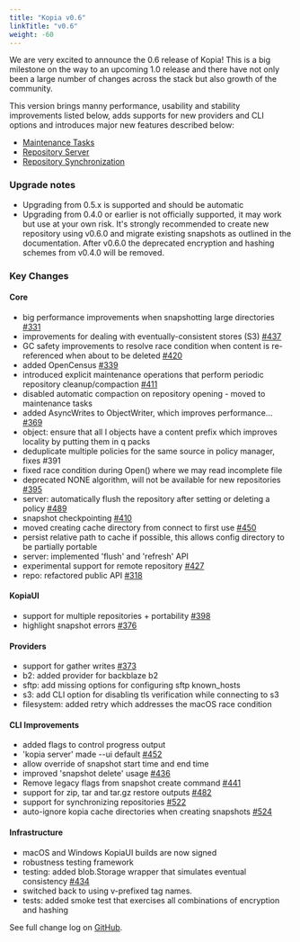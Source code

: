 ```yaml
---
title: "Kopia v0.6"
linkTitle: "v0.6"
weight: -60
---
```


We are very excited to announce the 0.6 release of Kopia! This is a big milestone on the way to an upcoming 1.0 release and there have not only been a large number of changes across the stack but also growth of the community.

This version brings manny performance, usability and stability improvements listed below, adds supports for new providers and CLI options and introduces major new features described below:

* [Maintenance Tasks](/docs/advanced/maintenance/)
* [Repository Server](/docs/repository-server/)
* [Repository Synchronization](/docs/advanced/synchronization/)

### Upgrade notes

* Upgrading from 0.5.x is supported and should be automatic
* Upgrading from 0.4.0 or earlier is not officially supported, it may work but use at your own risk. It's strongly recommended to create new repository using v0.6.0 and migrate existing snapshots as outlined in the documentation. After v0.6.0 the deprecated encryption and hashing schemes from v0.4.0 will be removed.

### Key Changes

#### Core

* big performance improvements when snapshotting large directories [#331](https://github.com/kopia/kopia/pull/331)
* improvements for dealing with eventually-consistent stores (S3) [#437](https://github.com/kopia/kopia/pull/437)
* GC safety improvements to resolve race condition when content is re-referenced when about to be deleted [#420](https://github.com/kopia/kopia/pull/420)
* added OpenCensus [#339](https://github.com/kopia/kopia/pull/339)
* introduced explicit maintenance operations that perform periodic repository cleanup/compaction [#411](https://github.com/kopia/kopia/pull/411)
* disabled automatic compaction on repository opening - moved to maintenance tasks
* added AsyncWrites to ObjectWriter, which improves performance… [#369](https://github.com/kopia/kopia/pull/369)
* object: ensure that all I objects have a content prefix which improves locality by putting them in q packs
* deduplicate multiple policies for the same source in policy manager, fixes #391
* fixed race condition during Open() where we may read incomplete file
* deprecated NONE algorithm, will not be available for new repositories [#395](https://github.com/kopia/kopia/pull/395)
* server: automatically flush the repository after setting or deleting a policy [#489](https://github.com/kopia/kopia/pull/489)
* snapshot checkpointing [#410](https://github.com/kopia/kopia/pull/410)
* moved creating cache directory from connect to first use [#450](https://github.com/kopia/kopia/pull/450)
* persist relative path to cache if possible, this allows config directory to be partially portable
* server: implemented 'flush' and 'refresh' API
* experimental support for remote repository [#427](https://github.com/kopia/kopia/pull/427)
* repo: refactored public API [#318](https://github.com/kopia/kopia/pull/318)

#### KopiaUI

 * support for multiple repositories + portability [#398](https://github.com/kopia/kopia/pull/398)
 * highlight snapshot errors [#376](https://github.com/kopia/kopia/pull/376)

#### Providers

* support for gather writes [#373](https://github.com/kopia/kopia/pull/373)
* b2: added provider for backblaze b2
* sftp: add missing options for configuring sftp known_hosts
* s3: add CLI option for disabling tls verification while connecting to s3
* filesystem: added retry which addresses the macOS race condition

#### CLI Improvements

* added flags to control progress output
* 'kopia server' made --ui default [#452](https://github.com/kopia/kopia/pull/452)
* allow override of snapshot start time and end time
* improved 'snapshot delete' usage [#436](https://github.com/kopia/kopia/pull/436)
* Remove legacy flags from snapshot create command [#441](https://github.com/kopia/kopia/pull/441)
* support for zip, tar and tar.gz restore outputs [#482](https://github.com/kopia/kopia/pull/482)
* support for synchronizing repositories [#522](https://github.com/kopia/kopia/pull/522)
* auto-ignore kopia cache directories when creating snapshots [#524](https://github.com/kopia/kopia/pull/524)

#### Infrastructure

* macOS and Windows KopiaUI builds are now signed
* robustness testing framework
* testing: added blob.Storage wrapper that simulates eventual consistency [#434](https://github.com/kopia/kopia/pull/434)
* switched back to using v-prefixed tag names.
* tests: added smoke test that exercises all combinations of encryption and hashing

See full change log on [GitHub](https://github.com/kopia/kopia/releases/tag/v0.6.1).
